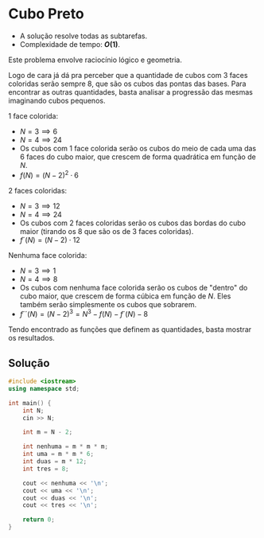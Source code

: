 # Cubo Preto

- A solução resolve todas as subtarefas.
- Complexidade de tempo: **$O(1)$**.

Este problema envolve raciocínio lógico e geometria.

Logo de cara já dá pra perceber que a quantidade de cubos com $3$ faces coloridas serão sempre $8$, que são os cubos das pontas das bases. Para encontrar as outras quantidades, basta analisar a progressão das mesmas imaginando cubos pequenos.

$1$ face colorida:
  - $N = 3 \implies 6$
  - $N = 4 \implies 24$
  - Os cubos com $1$ face colorida serão os cubos do meio de cada uma das $6$ faces do cubo maior, que crescem de forma quadrática em função de $N$.
  - $f(N) = (N - 2)^2 \cdot 6$

$2$ faces coloridas:
  - $N = 3 \implies 12$
  - $N = 4 \implies 24$
  - Os cubos com $2$ faces coloridas serão os cubos das bordas do cubo maior (tirando os $8$ que são os de $3$ faces coloridas).
  - $f´(N) = (N - 2) \cdot 12$

Nenhuma face colorida:
  - $N = 3 \implies 1$
  - $N = 4 \implies 8$
  - Os cubos com nenhuma face colorida serão os cubos de "dentro" do cubo maior, que crescem de forma cúbica em função de $N$. Eles também serão simplesmente os cubos que sobrarem.
  - $f´´(N) = (N - 2)^3 = N^3 - f(N) - f´(N) - 8$

Tendo encontrado as funções que definem as quantidades, basta mostrar os resultados.

## Solução

```cpp
#include <iostream>
using namespace std;

int main() {
    int N;
    cin >> N;

    int m = N - 2;

    int nenhuma = m * m * m;
    int uma = m * m * 6;
    int duas = m * 12;
    int tres = 8;

    cout << nenhuma << '\n';
    cout << uma << '\n';
    cout << duas << '\n';
    cout << tres << '\n';

    return 0;
}
```

